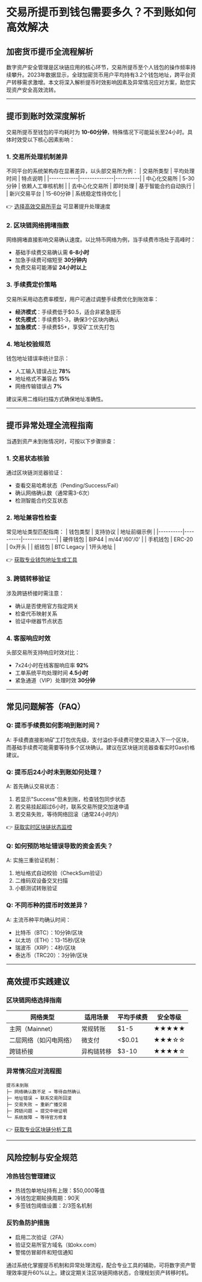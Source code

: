 # 交易所提币到钱包需要多久？不到账如何高效解决

## 加密货币提币全流程解析
数字资产安全管理是区块链应用的核心环节，交易所提币至个人钱包的操作频率持续攀升。2023年数据显示，全球加密货币用户平均持有3.2个钱包地址，跨平台资产转移需求激增。本文将深入解析提币时效影响因素及异常情况应对方案，助您实现资产安全高效流转。

---

## 提币到账时效深度解析

交易所提币至钱包的平均耗时为 **10-60分钟**，特殊情况下可能延长至24小时。具体时效受以下核心因素影响：

### 1. 交易所处理机制差异
不同平台的系统架构存在显著差异，以头部交易所为例：
| 交易所类型 | 平均处理时间 | 特点说明 |
|------------|--------------|----------|
| 中心化交易所 | 5-30分钟 | 依赖人工审核机制 |
| 去中心化交易所 | 即时处理 | 基于智能合约自动执行 |
| 新兴交易平台 | 15-60分钟 | 系统稳定性待优化 |

👉 [选择高效交易所平台](https://bit.ly/okx_welcome) 可显著提升处理速度

### 2. 区块链网络拥堵指数
网络拥堵直接影响交易确认速度。以比特币网络为例，当手续费市场处于高峰时：
- 基础手续费交易确认需 **6-8小时**
- 加急手续费可缩短至 **30分钟内**
- 免费交易可能滞留 **24小时以上**

### 3. 手续费定价策略
交易所采用动态费率模型，用户可通过调整手续费优化到账效率：
- **经济模式**：手续费低于$0.5，适合非紧急提币
- **优先模式**：手续费$1-3，确保3个区块内确认
- **加急模式**：手续费$5+，享受矿工优先打包

### 4. 地址校验规范
钱包地址错误率统计显示：
- 人工输入错误占比 **78%**
- 地址格式不兼容占 **15%**
- 网络传输错误占 **7%**

建议采用二维码扫描方式确保地址准确性。

---

## 提币异常处理全流程指南

当遇到资产未到账情况时，可按以下步骤排查：

### 1. 交易状态核验
通过区块链浏览器验证：
- 查看交易哈希状态（Pending/Success/Fail）
- 确认网络确认数（通常需3-6次）
- 检测智能合约交互状态

### 2. 地址兼容性检查
常见地址类型匹配指南：
| 钱包类型 | 支持协议 | 地址前缀示例 |
|----------|----------|--------------|
| 硬件钱包 | BIP44 | m/44'/60'/0' |
| 手机钱包 | ERC-20 | 0x开头 |
| 纸钱包 | BTC Legacy | 1开头地址 |

👉 [获取专业钱包地址生成工具](https://bit.ly/okx_welcome)

### 3. 跨链转移验证
涉及跨链桥接时需注意：
- 确认是否使用官方指定网关
- 检查代币映射关系
- 验证中继器节点状态

### 4. 客服响应时效
头部交易所支持响应时效对比：
- 7x24小时在线客服响应率 **92%**
- 工单系统平均处理时间 **4.5小时**
- 紧急通道（VIP）处理时效 **30分钟**

---

## 常见问题解答（FAQ）

### Q: 提币手续费如何影响到账时间？
A: 手续费直接影响矿工打包优先级，支付溢价手续费可使交易进入下一个区块，而基础手续费可能需要等待多个区块确认。建议在区块链浏览器查看实时Gas价格建议。

### Q: 提币后24小时未到账如何处理？
A: 首先确认交易状态：
1. 若显示"Success"但未到账，检查钱包同步状态
2. 若交易挂起超过6小时，联系交易所提交加速申请
3. 若交易失败，等待网络回滚（通常24小时内）

👉 [获取实时区块链状态监控](https://bit.ly/okx_welcome)

### Q: 如何预防地址错误导致的资金丢失？
A: 实施三重验证机制：
1. 地址格式自动校验（CheckSum验证）
2. 二维码双设备交叉扫描
3. 小额测试转账验证

### Q: 不同币种的提币时效差异？
A: 主流币种平均确认时间：
- 比特币（BTC）：10分钟/区块
- 以太坊（ETH）：13-15秒/区块
- 瑞波币（XRP）：4秒/区块
- 泰达币（TRC20）：3分钟/区块

---

## 高效提币实践建议

### 区块链网络选择指南
| 网络类型 | 适用场景 | 平均手续费 | 安全等级 |
|----------|----------|------------|----------|
| 主网（Mainnet） | 常规转账 | $1-5 | ★★★★★ |
| 二层网络（如闪电网络） | 微支付 | <$0.01 | ★★★☆☆ |
| 跨链桥接 | 异构链转移 | $3-10 | ★★★★☆ |

### 异常情况应对流程图
```
提币未到账
├─ 网络确认数不足 → 等待自然确认
├─ 地址错误 → 联系交易所回滚
├─ 交易失败 → 重新广播交易
├─ 跨链问题 → 提交中继证明
└─ 系统故障 → 等待官方修复
```

👉 [获取专业区块链分析工具](https://bit.ly/okx_welcome)

---

## 风险控制与安全规范

### 冷热钱包管理建议
- 热钱包单地址持有上限：$50,000等值
- 冷钱包定期轮换周期：90天
- 多签钱包阈值设置：2/3签名机制

### 反钓鱼防护措施
- 启用二次验证（2FA）
- 验证交易所官方域名（如okx.com）
- 警惕仿冒邮件和短信通知

通过系统化掌握提币机制和异常处理流程，配合专业工具的辅助，可将数字资产管理效率提升60%以上。建议定期关注区块链网络状态，合理规划资产转移时机。